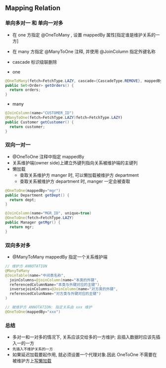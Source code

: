 ## Mapping Relation

### 单向多对一 和 单向一对多

- 在 one 方指定 @OneToMany , 设置 mappedBy 属性[指定谁是维护关系的一方]
- 在 many 方指定 @ManyToOne 注释, 并使用 @JoinColumn 指定外键名称
- cascade 标识级联删除

- one

```java
@OneToMany(fetch=FetchType.LAZY, cascade={CascadeType.REMOVE}, mappedBy="customer")
public Set<Order> getOrders() {
  return orders;
}
```

- many

```java
@JoinColumn(name="CUSTOMER_ID")
@ManyToOne(fetch=FetchType.LAZY)fetch=FetchType.LAZY)
public Customer getCustomer() {
  return customer;
}
```

### 双向一对一

- @OneToOne 注释中指定 mappedBy
- 关系维护端(owner side)上建立外键列指向关系被维护端的主键列
- 懒加载
  - 查取关系维护方 manger 时, 可以懒加载被维护方 department
  - 查取关系被维护方 department 时, manger 一定会被查取

```java
@OneToOne(mappedBy="mgr")
public Department getDept() {
  return dept;
}

@JoinColumn(name="MGR_ID", unique=true)
@OneToOne(fetch=FetchType.LAZY)
public Manager getMgr() {
  return mgr;
}
```

### 双向多对多

- @ManyToMany mappedBy 指定一个关系维护端

```java
// 维护方 ANNOTATION
@ManyToMany
@JoinTable(name="中间表名称",
  joinColumns=@joinColumn(name="本类的外键",
  referencedColumnName="本类与外键对应的主键"),
  inversejoinColumns=@JoinColumn(name="对方类的外键",
  referencedColunName="对方类与外键对应的主键")
)

// 被维护方 ANNOTATION: 指定关系由 xxx 维护
@OneToOne(mappedBy="xxx")
```

### 总结

- 多对一和一对多的情况下, 关系应该交给多的一方维护; 且插入数据时应该先插入一的一方
- `先插入不维护关系的一方`
- 如果延迟加载要起作用, 就必须设置一个代理对象.因此 OneToOne 不需要在被维护方上[写懒加载](#双向一对一)
